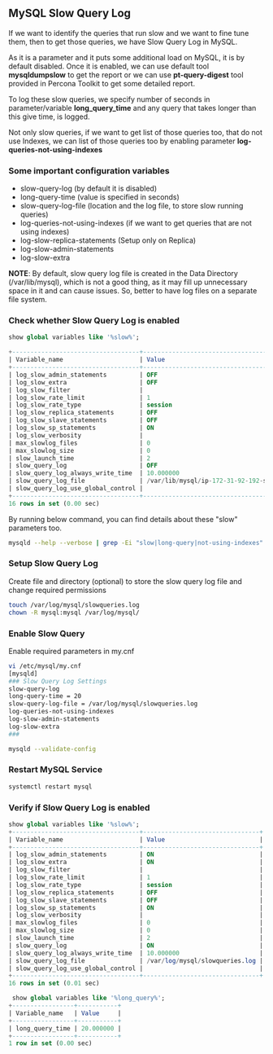 ## MySQL Slow Query Log

If we want to identify the queries that run slow and we want to fine tune them, then to get those queries, we have Slow Query Log in MySQL.

As it is a parameter and it puts some additional load on MySQL, it is by default disabled. Once it is enabled, we can use default tool **mysqldumpslow** to get the report or we can use **pt-query-digest** tool provided in Percona Toolkit to get some detailed report.

To log these slow queries, we specify number of seconds in parameter/variable **long_query_time** and any query that takes longer than this give time, is logged.

Not only slow queries, if we want to get list of those queries too, that do not use Indexes, we can list of those queries too by enabling parameter **log-queries-not-using-indexes**

### Some important configuration variables
* slow-query-log  (by default it is disabled)
* long-query-time  (value is specified in seconds)
* slow-query-log-file (location and the log file, to store slow running queries)
* log-queries-not-using-indexes  (if we want to get queries that are not using indexes)
* log-slow-replica-statements  (Setup only on Replica)
* log-slow-admin-statements
* log-slow-extra

**NOTE**: By default, slow query log file is created in the Data Directory (/var/lib/mysql), which is not a good thing, as it may fill up unnecessary space in it and can cause issues. So, better to have log files on a separate file system.

### Check whether Slow Query Log is enabled
```sql
show global variables like '%slow%';

+-----------------------------------+------------------------------------------+
| Variable_name                     | Value                                    |
+-----------------------------------+------------------------------------------+
| log_slow_admin_statements         | OFF                                      |
| log_slow_extra                    | OFF                                      |
| log_slow_filter                   |                                          |
| log_slow_rate_limit               | 1                                        |
| log_slow_rate_type                | session                                  |
| log_slow_replica_statements       | OFF                                      |
| log_slow_slave_statements         | OFF                                      |
| log_slow_sp_statements            | ON                                       |
| log_slow_verbosity                |                                          |
| max_slowlog_files                 | 0                                        |
| max_slowlog_size                  | 0                                        |
| slow_launch_time                  | 2                                        |
| slow_query_log                    | OFF                                      |
| slow_query_log_always_write_time  | 10.000000                                |
| slow_query_log_file               | /var/lib/mysql/ip-172-31-92-192-slow.log |
| slow_query_log_use_global_control |                                          |
+-----------------------------------+------------------------------------------+
16 rows in set (0.00 sec)
```

By running below command, you can find details about these "slow" parameters too.
```sh
mysqld --help --verbose | grep -Ei "slow|long-query|not-using-indexes"
```

### Setup Slow Query Log
Create file and directory (optional) to store the slow query log file and change required permissions
```sh
touch /var/log/mysql/slowqueries.log
chown -R mysql:mysql /var/log/mysql/
```

### Enable Slow Query
Enable required parameters in my.cnf
```sh
vi /etc/mysql/my.cnf
[mysqld]
### Slow Query Log Settings
slow-query-log
long-query-time = 20
slow-query-log-file = /var/log/mysql/slowqueries.log
log-queries-not-using-indexes
log-slow-admin-statements
log-slow-extra
###

mysqld --validate-config
```

### Restart MySQL Service
```sh
systemctl restart mysql
```

### Verify if Slow Query Log is enabled
```sql
show global variables like '%slow%';
+-----------------------------------+--------------------------------+
| Variable_name                     | Value                          |
+-----------------------------------+--------------------------------+
| log_slow_admin_statements         | ON                             |
| log_slow_extra                    | ON                             |
| log_slow_filter                   |                                |
| log_slow_rate_limit               | 1                              |
| log_slow_rate_type                | session                        |
| log_slow_replica_statements       | OFF                            |
| log_slow_slave_statements         | OFF                            |
| log_slow_sp_statements            | ON                             |
| log_slow_verbosity                |                                |
| max_slowlog_files                 | 0                              |
| max_slowlog_size                  | 0                              |
| slow_launch_time                  | 2                              |
| slow_query_log                    | ON                             |
| slow_query_log_always_write_time  | 10.000000                      |
| slow_query_log_file               | /var/log/mysql/slowqueries.log |
| slow_query_log_use_global_control |                                |
+-----------------------------------+--------------------------------+
16 rows in set (0.01 sec)

 show global variables like '%long_query%';
+-----------------+-----------+
| Variable_name   | Value     |
+-----------------+-----------+
| long_query_time | 20.000000 |
+-----------------+-----------+
1 row in set (0.00 sec)
```